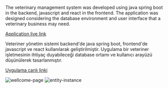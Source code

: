 The veterinary management system was developed using java spring boot in the backend, javascript and react in the frontend. The application was designed considering the database environment and user interface that a veterinary business may need.

[Application live link](vet-app-frontend-livid.vercel.app)

Veteriner yönetim sistemi backend'de java spring boot, frontend'de javascript ve react kullanılarak geliştirilmiştir. Uygulama bir veteriner işletmesinin ihtiyaç duyabileceği database ortamı ve kullanıcı arayüzü düşünülerek tasarlanmıştır. 

[Uygulama canlı linki](vet-app-frontend-livid.vercel.app)


![wellcome-page](VetAppFrontend/src/assets/wellcome-page.png)
![entity-instance](VetAppFrontend/src/assets/entity-instance.png)